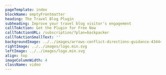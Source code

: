 ```yaml
---
pageTemplate: index
blockName: emptyFrontmatter
heading: The Travel Blog Plugin
subheading: Improve your travel blog visitor's engagement
callToAction: Get the Plugin for Free Now
callToActionURL: /subscription/?plan=backpacker
callToActionSmallText: ''
backgroundImage: ../../images/arrows-conflict-directions-guidance-434446.jpg
rightImage: ../../images/logo.min.svg
leftImage: ../../images/logo.min.svg
align: top
imageColumnWidth: 4
className: video
---
```

